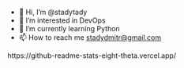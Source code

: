 - 👋 Hi, I’m @stadytady
- 👀 I’m interested in DevOps
- 🌱 I’m currently learning Python
- 📫 How to reach me stadydmitr@gmail.com

<!---
stadytady/stadytady is a ✨ special ✨ repository because its `README.md` (this file) appears on your GitHub profile.
You can click the Preview link to take a look at your changes.
--->https://github-readme-stats-eight-theta.vercel.app/
